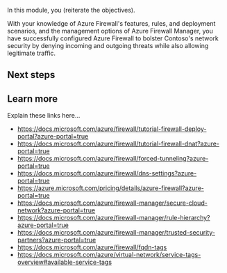 In this module, you (reiterate the objectives).

With your knowledge of Azure Firewall's features, rules, and deployment scenarios, and the management options of Azure Firewall Manager, you have successfully configured Azure Firewall to bolster Contoso's network security by denying incoming and outgoing threats while also allowing legitimate traffic.

## Next steps

## Learn more

Explain these links here...

- https://docs.microsoft.com/azure/firewall/tutorial-firewall-deploy-portal?azure-portal=true
- https://docs.microsoft.com/azure/firewall/tutorial-firewall-dnat?azure-portal=true
- https://docs.microsoft.com/azure/firewall/forced-tunneling?azure-portal=true
- https://docs.microsoft.com/azure/firewall/dns-settings?azure-portal=true
- https://azure.microsoft.com/pricing/details/azure-firewall?azure-portal=true
- https://docs.microsoft.com/azure/firewall-manager/secure-cloud-network?azure-portal=true
- https://docs.microsoft.com/azure/firewall-manager/rule-hierarchy?azure-portal=true
- https://docs.microsoft.com/azure/firewall-manager/trusted-security-partners?azure-portal=true
- https://docs.microsoft.com/azure/firewall/fqdn-tags
- https://docs.microsoft.com/azure/virtual-network/service-tags-overview#available-service-tags